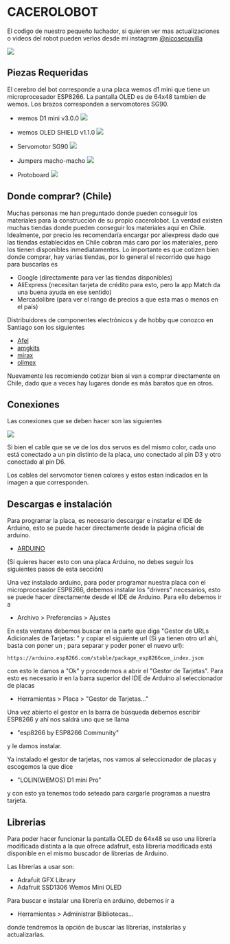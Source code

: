 # CACEROLOBOT
El codigo de nuestro pequeño luchador, si quieren ver mas actualizaciones o videos del robot pueden verlos desde mi instagram [@nicosepuvilla](https://www.instagram.com/nicosepuvilla)

![](https://media.giphy.com/media/QWvamj343WErKEmCqz/giphy.gif)

## Piezas Requeridas
El cerebro del bot corresponde a una placa wemos d1 mini que tiene un microprocesador ESP8266. La pantalla OLED es de 64x48 tambien de wemos. Los brazos corresponden a servomotores SG90.

- wemos D1 mini v3.0.0
![](https://wiki.wemos.cc/_media/products:d1:d1_mini_v3.0.0_1_16x9.jpg)

- wemos OLED SHIELD v1.1.0
![](https://wiki.wemos.cc/_media/products:d1_mini_shields:oled_v1.1.0_1.jpg)

- Servomotor SG90
![](https://robu.in/wp-content/uploads/2017/09/IMG_0521.jpg)

- Jumpers macho-macho
![](https://www.electrio.es/WebRoot/StoreES3/Shops/80295836/5725/DB96/856C/5C75/2BBB/C0A8/2AB9/8875/Cables_Dupont_macho_macho_00con_marca_ml.JPG)

- Protoboard
![](https://www.geekfactory.mx/wp-content/uploads/2014/04/prototipos_1.jpg)

## Donde comprar? (Chile)
Muchas personas me han preguntado donde pueden conseguir los materiales para la construcción de su propio cacerolobot. La verdad existen muchas tiendas donde pueden conseguir los materiales aquí en Chile. Idealmente, por precio les recomendaría encargar por aliexpress dado que las tiendas establecidas en Chile cobran más caro por los materiales, pero los tienen disponibles inmediatamentes.
Lo importante es que cotizen bien donde comprar, hay varias tiendas, por lo general el recorrido que hago para buscarlas es

- Google (directamente para ver las tiendas disponibles)
- AliExpress (necesitan tarjeta de crédito para esto, pero la app Match da una buena ayuda en ese sentido)
- Mercadolibre (para ver el rango de precios a que esta mas o menos en el país)

Distribuidores de componentes electrónicos y de hobby que conozco en Santiago son los siguientes
- [Afel](https://afel.cl/)
- [amgkits](https://amgkits.com/)
- [mirax](https://mirax.cl/)
- [olimex](http://olimex.cl/)

Nuevamente les recomiendo cotizar bien si van a comprar directamente en Chile, dado que a veces hay lugares donde es más baratos que en otros.


## Conexiones

Las conexiones que se deben hacer son las siguientes

![](https://i.ibb.co/GW3tRz3/conexiones.jpg)

Si bien el cable que se ve de los dos servos es del mismo color, cada uno está conectado a un pin distinto de la placa, uno conectado al pin D3 y otro conectado al pin D6.

Los cables del servomotor tienen colores y estos estan indicados en la imagen a que corresponden.


## Descargas e instalación

Para programar la placa, es necesario descargar e instarlar el IDE de Arduino, esto se puede hacer directamente desde la página oficial de arduino.

- [ARDUINO](https://www.arduino.cc/en/Main/Software)

(Si quieres hacer esto con una placa Arduino, no debes seguir los siguientes pasos de esta sección)

Una vez instalado arduino, para poder programar nuestra placa con el microprocesador ESP8266, debemos instalar los "drivers" necesarios, esto se puede hacer directamente desde el IDE de Arduino. Para ello debemos ir a

- Archivo > Preferencias > Ajustes

En esta ventana debemos buscar en la parte que diga "Gestor de URLs Adicionales de Tarjetas: " y copiar el siguiente url (Si ya tienen otro url ahí, basta con poner un ; para separar y poder poner el nuevo url):

````
https://arduino.esp8266.com/stable/package_esp8266com_index.json
````

con esto le damos a "Ok" y procedemos a abrir el "Gestor de Tarjetas". Para esto es necesario ir en la barra superior del IDE de Arduino al seleccionador de placas

- Herramientas > Placa > "Gestor de Tarjetas..."

Una vez abierto el gestor en la barra de búsqueda debemos escribir ESP8266 y ahí nos saldrá uno que se llama 

- "esp8266 by ESP8266 Community" 

y le damos instalar.

Ya instalado el gestor de tarjetas, nos vamos al seleccionador de placas y escogemos la que dice

- "LOLIN(WEMOS) D1 mini Pro"

y con esto ya tenemos todo seteado para cargarle programas a nuestra tarjeta.

## Librerias
Para poder hacer funcionar la pantalla OLED de 64x48 se uso una librería modificada distinta a la que ofrece adafruit, esta libreria modificada está disponible en el mismo buscador de librerias de Arduino.

Las librerías a usar son:

- Adrafuit GFX Library
- Adafruit SSD1306 Wemos Mini OLED

Para buscar e instalar una librería en arduino, debemos ir a 

- Herramientas > Administrar Bibliotecas...

donde tendremos la opción de buscar las librerías, instalarlas y actualizarlas.